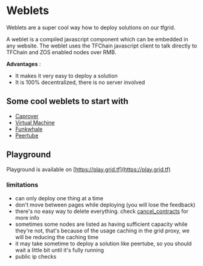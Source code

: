 # Weblets

Weblets are a super cool way how to deploy solutions on our tfgrid.

A weblet is a compiled javascript component which can be embedded in any website.
The weblet uses the TFChain javascript client to talk directly to TFChain and ZOS enabled nodes over RMB.

__Advantages__ :

- It makes it very easy to deploy a solution
- It is 100% decentralized, there is no server involved

## Some cool weblets to start with

- [Caprover](weblets_caprover)
- [Virtual Machine](weblets_vm)
- [Funkwhale](weblets_funkwhale)
- [Peertube](weblets_peertube)


## Playground

Playground is available on [https://play.grid.tf](https://play.grid.tf)

### limitations
- can only deploy one thing at a time
- don't move between pages while deploying (you will lose the feedback)
- there's no easy way to delete everything. check [cancel_contracts](cancel_contracts) for more info
- sometimes some nodes are listed as having sufficient capacity while they're not, that's because of the usage caching in the grid proxy, we will be reducing the caching time
- it may take sometime to deploy a solution like peertube, so you should wait a little bit until it's fully running
- public ip checks 